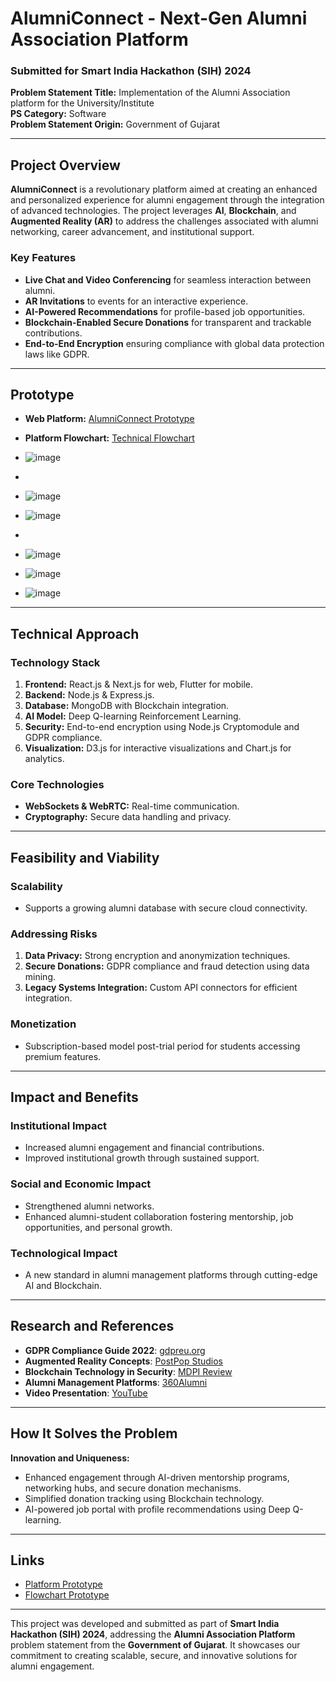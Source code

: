 # AlumniConnect - Next-Gen Alumni Association Platform

### Submitted for Smart India Hackathon (SIH) 2024  
**Problem Statement Title:** Implementation of the Alumni Association platform for the University/Institute   
**PS Category:** Software  
**Problem Statement Origin:** Government of Gujarat  

---

## Project Overview

**AlumniConnect** is a revolutionary platform aimed at creating an enhanced and personalized experience for alumni engagement through the integration of advanced technologies. The project leverages **AI**, **Blockchain**, and **Augmented Reality (AR)** to address the challenges associated with alumni networking, career advancement, and institutional support.

### Key Features
- **Live Chat and Video Conferencing** for seamless interaction between alumni.
- **AR Invitations** to events for an interactive experience.
- **AI-Powered Recommendations** for profile-based job opportunities.
- **Blockchain-Enabled Secure Donations** for transparent and trackable contributions.
- **End-to-End Encryption** ensuring compliance with global data protection laws like GDPR.

---

## Prototype
- **Web Platform:** [AlumniConnect Prototype](https://alumni-connection.netlify.app/)  
- **Platform Flowchart:** [Technical Flowchart](https://alumni-connect-flowchart.netlify.app/)

- ![image](https://github.com/user-attachments/assets/48efed91-74da-4683-ad77-ec7c141b0924)
- 
- ![image](https://github.com/user-attachments/assets/74d569f7-85a9-47a2-a95b-439c8082b0d4)

- ![image](https://github.com/user-attachments/assets/41bd9da6-53ec-4f06-8755-975b62ae142a)
-
- ![image](https://github.com/user-attachments/assets/b6888370-8916-4917-9883-ed9f559e0929)

- ![image](https://github.com/user-attachments/assets/81ebb608-2082-4444-a99c-c0176eaa7243)

- ![image](https://github.com/user-attachments/assets/214f6734-d65b-4e74-885b-bb03f9b1c50f)






---

## Technical Approach

### Technology Stack
1. **Frontend:** React.js & Next.js for web, Flutter for mobile.
2. **Backend:** Node.js & Express.js.
3. **Database:** MongoDB with Blockchain integration.
4. **AI Model:** Deep Q-learning Reinforcement Learning.
5. **Security:** End-to-end encryption using Node.js Cryptomodule and GDPR compliance.
6. **Visualization:** D3.js for interactive visualizations and Chart.js for analytics.

### Core Technologies
- **WebSockets & WebRTC:** Real-time communication.
- **Cryptography:** Secure data handling and privacy.

---

## Feasibility and Viability

### Scalability
- Supports a growing alumni database with secure cloud connectivity.

### Addressing Risks
1. **Data Privacy:** Strong encryption and anonymization techniques.
2. **Secure Donations:** GDPR compliance and fraud detection using data mining.
3. **Legacy Systems Integration:** Custom API connectors for efficient integration.

### Monetization
- Subscription-based model post-trial period for students accessing premium features.

---

## Impact and Benefits

### Institutional Impact
- Increased alumni engagement and financial contributions.
- Improved institutional growth through sustained support.

### Social and Economic Impact
- Strengthened alumni networks.
- Enhanced alumni-student collaboration fostering mentorship, job opportunities, and personal growth.

### Technological Impact
- A new standard in alumni management platforms through cutting-edge AI and Blockchain.

---

## Research and References

- **GDPR Compliance Guide 2022**: [gdpreu.org](https://www.gdpreu.org/gdpr-compliance/)  
- **Augmented Reality Concepts**: [PostPop Studios](https://www.postpopstudios.com/post/augmented-reality-ar-for-events-5-immersive-activation-concepts)  
- **Blockchain Technology in Security**: [MDPI Review](https://www.mdpi.com/2813-5288/1/2/5)  
- **Alumni Management Platforms**: [360Alumni](https://www.360alumni.com/)  
- **Video Presentation**: [YouTube](https://www.youtube.com/watch?v=eWppxqURI8o)

---

## How It Solves the Problem

**Innovation and Uniqueness:**
- Enhanced engagement through AI-driven mentorship programs, networking hubs, and secure donation mechanisms.
- Simplified donation tracking using Blockchain technology.
- AI-powered job portal with profile recommendations using Deep Q-learning.

---

## Links

- [Platform Prototype](https://alumni-connection.netlify.app/)  
- [Flowchart Prototype](https://alumni-connect-flowchart.netlify.app/)  

---

This project was developed and submitted as part of **Smart India Hackathon (SIH) 2024**, addressing the **Alumni Association Platform** problem statement from the **Government of Gujarat**. It showcases our commitment to creating scalable, secure, and innovative solutions for alumni engagement.
